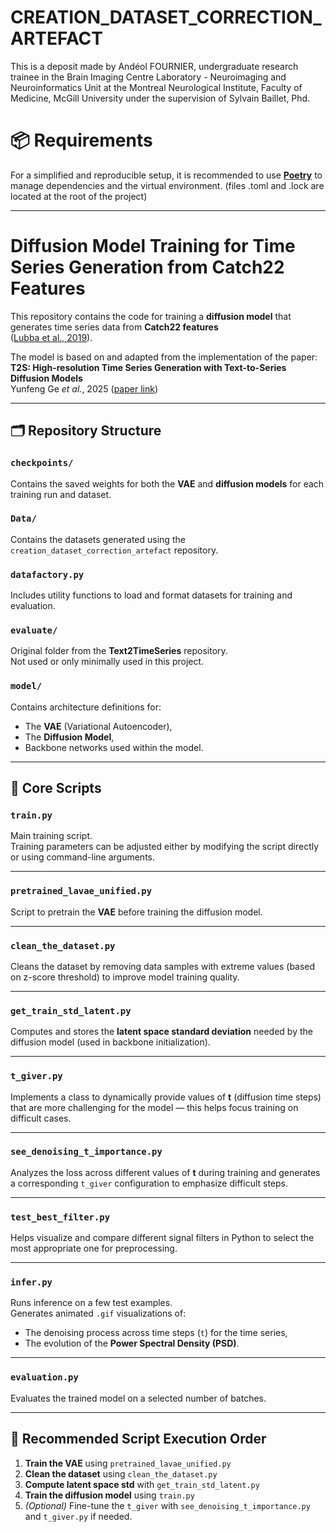 # CREATION_DATASET_CORRECTION_ARTEFACT

This is a deposit made by Andéol FOURNIER, undergraduate research trainee in the Brain Imaging Centre Laboratory - Neuroimaging and Neuroinformatics Unit at the Montreal Neurological Institute, Faculty of Medicine, McGill University under the supervision of Sylvain Baillet, Phd.

# 📦 Requirements

For a simplified and reproducible setup, it is recommended to use **[Poetry](https://python-poetry.org/)** to manage dependencies and the virtual environment. (files .toml and .lock are located at the root of the project)

---

# Diffusion Model Training for Time Series Generation from Catch22 Features

This repository contains the code for training a **diffusion model** that generates time series data from **Catch22 features**  
([Lubba et al., 2019](https://doi.org/10.1007/s10618-019-00647-x)).

The model is based on and adapted from the implementation of the paper:  
**T2S: High-resolution Time Series Generation with Text-to-Series Diffusion Models**  
Yunfeng Ge *et al.*, 2025 ([paper link](https://arxiv.org/pdf/2505.02417))

---

## 🗂 Repository Structure

### `checkpoints/`

Contains the saved weights for both the **VAE** and **diffusion models** for each training run and dataset.

### `Data/`

Contains the datasets generated using the `creation_dataset_correction_artefact` repository.

### `datafactory.py`

Includes utility functions to load and format datasets for training and evaluation.

### `evaluate/`

Original folder from the **Text2TimeSeries** repository.  
Not used or only minimally used in this project.

### `model/`

Contains architecture definitions for:

- The **VAE** (Variational Autoencoder),
- The **Diffusion Model**,
- Backbone networks used within the model.

---

## 🧪 Core Scripts

### `train.py`

Main training script.  
Training parameters can be adjusted either by modifying the script directly or using command-line arguments.

---

### `pretrained_lavae_unified.py`

Script to pretrain the **VAE** before training the diffusion model.

---

### `clean_the_dataset.py`

Cleans the dataset by removing data samples with extreme values (based on z-score threshold) to improve model training quality.

---

### `get_train_std_latent.py`

Computes and stores the **latent space standard deviation** needed by the diffusion model (used in backbone initialization).

---

### `t_giver.py`

Implements a class to dynamically provide values of **t** (diffusion time steps) that are more challenging for the model — this helps focus training on difficult cases.

---

### `see_denoising_t_importance.py`

Analyzes the loss across different values of **t** during training and generates a corresponding `t_giver` configuration to emphasize difficult steps.

---

### `test_best_filter.py`

Helps visualize and compare different signal filters in Python to select the most appropriate one for preprocessing.

---

### `infer.py`

Runs inference on a few test examples.  
Generates animated `.gif` visualizations of:

- The denoising process across time steps (`t`) for the time series,
- The evolution of the **Power Spectral Density (PSD)**.

---

### `evaluation.py`

Evaluates the trained model on a selected number of batches.

---

## 🔁 Recommended Script Execution Order

1. **Train the VAE** using `pretrained_lavae_unified.py`
2. **Clean the dataset** using `clean_the_dataset.py`
3. **Compute latent space std** with `get_train_std_latent.py`
4. **Train the diffusion model** using `train.py`
5. *(Optional)* Fine-tune the `t_giver` with `see_denoising_t_importance.py` and `t_giver.py` if needed.
